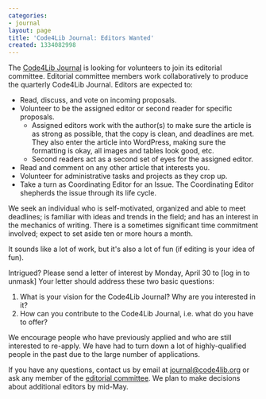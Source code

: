 ```yaml
---
categories:
- journal
layout: page
title: 'Code4Lib Journal: Editors Wanted'
created: 1334082998
---
```

The <a href="http://journal.code4lib.org">Code4Lib Journal</a> is looking for volunteers to join its editorial committee.  Editorial committee members work collaboratively to produce the quarterly Code4Lib Journal.  Editors are expected to:

<ul>
<li>Read, discuss, and vote on incoming proposals.</li>
<li>Volunteer to be the assigned editor or second reader for specific proposals.
  <ul>
  <li>Assigned editors work with the author(s) to make sure the article is as strong as possible, that the copy is clean, and deadlines are met.  They also enter the article into WordPress, making sure the formatting is okay, all images and tables look good, etc.</li>
  <li>Second readers act as a second set of eyes for the assigned editor.</li>
  </ul>
</li>
<li>Read and comment on any other article that interests you.</li>
<li>Volunteer for administrative tasks and projects as they crop up.</li>
<li>Take a turn as Coordinating Editor for an Issue.  The Coordinating Editor shepherds the issue through its life cycle.</li>
</ul>

We seek an individual who is self-motivated, organized and able to meet deadlines; is familiar with ideas and trends in the field; and has an interest in the mechanics of writing.  There is a sometimes significant time commitment involved; expect to set aside ten or more hours a month.

It sounds like a lot of work, but it's also a lot of fun (if editing is your idea of fun).

Intrigued?  Please send a letter of interest by Monday, April 30 to [log in to unmask] Your letter should address these two basic questions:

<ol>
<li>What is your vision for the Code4Lib Journal? Why are you interested in it?</li>
<li>How can you contribute to the Code4Lib Journal, i.e. what do you have to offer?</li>
</ol>

We encourage people who have previously applied and who are still interested to re-apply. We have had to turn down a lot of highly-qualified people in the past due to the large number of applications.

If you have any questions, contact us by email at journal@code4lib.org or ask any member of the <a href="http://journal.code4lib.org/editorial-committee">editorial committee</a>. We plan to make decisions about additional editors by mid-May.

<!--break-->
